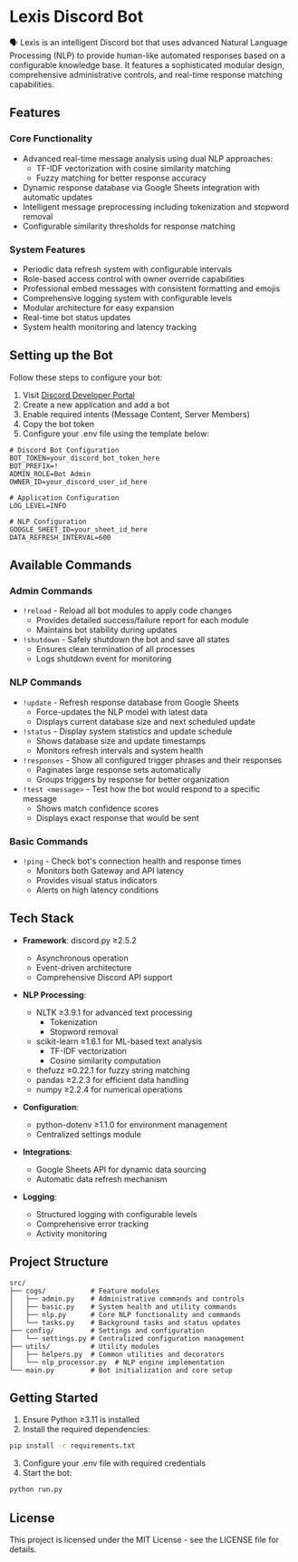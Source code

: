 # Lexis Discord Bot

🗣️ Lexis is an intelligent Discord bot that uses advanced Natural Language Processing (NLP) to provide human-like automated responses based on a configurable knowledge base. It features a sophisticated modular design, comprehensive administrative controls, and real-time response matching capabilities.

## Features

### Core Functionality

- Advanced real-time message analysis using dual NLP approaches:
  - TF-IDF vectorization with cosine similarity matching
  - Fuzzy matching for better response accuracy
- Dynamic response database via Google Sheets integration with automatic updates
- Intelligent message preprocessing including tokenization and stopword removal
- Configurable similarity thresholds for response matching

### System Features

- Periodic data refresh system with configurable intervals
- Role-based access control with owner override capabilities
- Professional embed messages with consistent formatting and emojis
- Comprehensive logging system with configurable levels
- Modular architecture for easy expansion
- Real-time bot status updates
- System health monitoring and latency tracking

## Setting up the Bot

Follow these steps to configure your bot:

1. Visit [Discord Developer Portal](https://discord.com/developers/applications)
2. Create a new application and add a bot
3. Enable required intents (Message Content, Server Members)
4. Copy the bot token
5. Configure your .env file using the template below:

```env
# Discord Bot Configuration
BOT_TOKEN=your_discord_bot_token_here
BOT_PREFIX=!
ADMIN_ROLE=Bot Admin
OWNER_ID=your_discord_user_id_here

# Application Configuration
LOG_LEVEL=INFO

# NLP Configuration
GOOGLE_SHEET_ID=your_sheet_id_here
DATA_REFRESH_INTERVAL=600
```

## Available Commands

### Admin Commands

- `!reload` - Reload all bot modules to apply code changes
  - Provides detailed success/failure report for each module
  - Maintains bot stability during updates
- `!shutdown` - Safely shutdown the bot and save all states
  - Ensures clean termination of all processes
  - Logs shutdown event for monitoring

### NLP Commands

- `!update` - Refresh response database from Google Sheets
  - Force-updates the NLP model with latest data
  - Displays current database size and next scheduled update
- `!status` - Display system statistics and update schedule
  - Shows database size and update timestamps
  - Monitors refresh intervals and system health
- `!responses` - Show all configured trigger phrases and their responses
  - Paginates large response sets automatically
  - Groups triggers by response for better organization
- `!test <message>` - Test how the bot would respond to a specific message
  - Shows match confidence scores
  - Displays exact response that would be sent

### Basic Commands

- `!ping` - Check bot's connection health and response times
  - Monitors both Gateway and API latency
  - Provides visual status indicators
  - Alerts on high latency conditions

## Tech Stack

- **Framework**: discord.py ≥2.5.2

  - Asynchronous operation
  - Event-driven architecture
  - Comprehensive Discord API support

- **NLP Processing**:

  - NLTK ≥3.9.1 for advanced text processing
    - Tokenization
    - Stopword removal
  - scikit-learn ≥1.6.1 for ML-based text analysis
    - TF-IDF vectorization
    - Cosine similarity computation
  - thefuzz ≥0.22.1 for fuzzy string matching
  - pandas ≥2.2.3 for efficient data handling
  - numpy ≥2.2.4 for numerical operations

- **Configuration**:

  - python-dotenv ≥1.1.0 for environment management
  - Centralized settings module

- **Integrations**:

  - Google Sheets API for dynamic data sourcing
  - Automatic data refresh mechanism

- **Logging**:
  - Structured logging with configurable levels
  - Comprehensive error tracking
  - Activity monitoring

## Project Structure

```
src/
├── cogs/           # Feature modules
│   ├── admin.py    # Administrative commands and controls
│   ├── basic.py    # System health and utility commands
│   ├── nlp.py      # Core NLP functionality and commands
│   └── tasks.py    # Background tasks and status updates
├── config/         # Settings and configuration
│   └── settings.py # Centralized configuration management
├── utils/          # Utility modules
│   ├── helpers.py  # Common utilities and decorators
│   └── nlp_processor.py  # NLP engine implementation
└── main.py         # Bot initialization and core setup
```

## Getting Started

1. Ensure Python ≥3.11 is installed
2. Install the required dependencies:

```bash
pip install -r requirements.txt
```

3. Configure your .env file with required credentials
4. Start the bot:

```bash
python run.py
```

## License

This project is licensed under the MIT License - see the LICENSE file for details.
